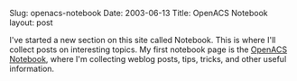 Slug: openacs-notebook
Date: 2003-06-13
Title: OpenACS Notebook
layout: post

I&#39;ve started a new section on this site called Notebook. This is where I&#39;ll collect posts on interesting topics. My first notebook page is the <a href="http://www.redmonk.net/notebook/openacs.html">OpenACS Notebook</a>, where I&#39;m collecting weblog posts, tips, tricks, and other useful information.
